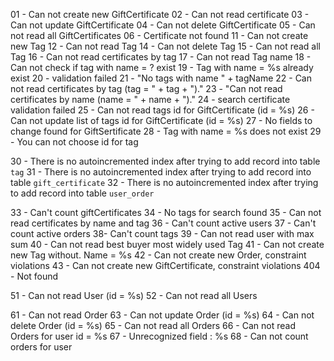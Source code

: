 01 - Can not create new GiftCertificate
02 - Can not read certificate
03 - Can not update GiftCertificate
04 - Can not delete GiftCertificate
05 - Can not read all GiftCertificates
06 - Certificate not found
11 - Can not create new Tag
12 - Can not read Tag
14 - Can not delete Tag
15 - Can not read all Tag
16 - Can not read certificates by tag
17 - Can not read Tag name
18 - Can not check if tag with name = ? exist
19 - Tag with name = %s already exist
20 - validation failed
21 - "No tags with name " + tagName
22 - Can not read certificates by tag (tag = " + tag + ")."
23 - "Can not read certificates by name (name = " + name + ")."
24 - search certificate validation failed
25 - Can not read tags id for GiftCertificate (id = %s)
26 - Can not update list of tags id for GiftCertificate (id = %s)
27 - No fields to change found for GiftSertificate
28 - Tag with name = %s does not exist
29 - You can not choose id for tag

30 - There is no autoincremented index after trying to add record into table `tag`
31 - There is no autoincremented index after trying to add record into table `gift_certificate`
32 - There is no autoincremented index after trying to add record into table `user_order`

33 - Can't count giftCertificates
34 - No tags for search found
35 - Can not read certificates by name and tag
36 - Can't count active users
37 - Can't count active orders
38- Can't count tags
39 - Can not read user with max sum
40 - Can not read best buyer most widely used Tag
41 - Can not create new Tag without. Name = %s
42 - Can not create new Order, constraint violations
43 - Can not create new GiftCertificate, constraint violations
404 - Not found

51 - Can not read User (id = %s)
52 - Can not read all Users

61 - Can not read Order
63 - Can not update Order (id = %s)
64 - Can not delete Order (id = %s)
65 - Can not read all Orders
66 - Can not read Orders for user id = %s
67 - Unrecognized field : %s
68 - Can not count orders for user
